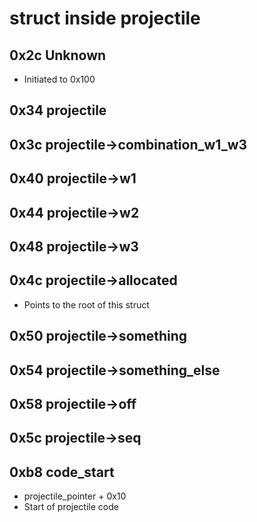 # struct inside projectile

## 0x2c Unknown
- Initiated to 0x100

## 0x34 projectile

## 0x3c projectile->combination_w1_w3

## 0x40 projectile->w1

## 0x44 projectile->w2

## 0x48 projectile->w3

## 0x4c projectile->allocated
- Points to the root of this struct

## 0x50 projectile->something

## 0x54 projectile->something_else

## 0x58 projectile->off

## 0x5c projectile->seq

## 0xb8 code_start
- projectile_pointer + 0x10
- Start of projectile code
